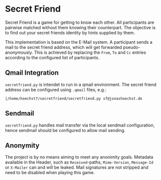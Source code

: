 Secret Friend
===

Secret Friend is a game for getting to know each other. All participants are pairwise matched without them knowing their counterpart. The objective is to find out your secret friends identity by hints supplied by them.

This implementation is based on the E-Mail system. A participant sends a mail to the secret friend address, which will get forwarded pseudo-anonymously. This is achieved by replacing the `From`, `To` and `Cc` entries according to the configured list of participants.

## Qmail Integration

`secretfriend.py` is intendet to run in a qmail environment. The secret friend address can be configured using `.qmail` files, e.g.:

```
|/home/hoechst7/secretfriend/secretfriend.py sf@jonashoechst.de
```

## Sendmail

`secretfriend.py` handles mail transfer via the local sendmail configuration, hence sendmail should be configured to allow mail sending.

## Anonymity

The project is by no means aiming to meet any anonimity goals. Metadata available in the Header, such as `Received`-paths, `Mime-Version`, `Message-Id` or `X-Mailer` can and will be leaked. Mail signatures are not stripped and need to be disabled when playing this game.
